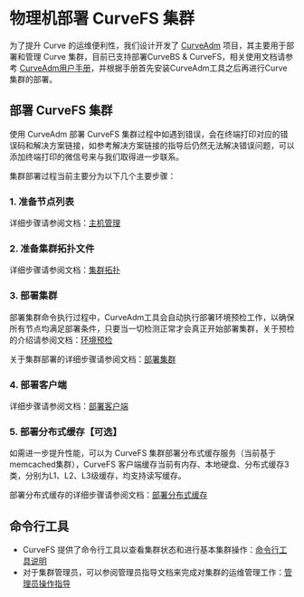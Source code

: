 #  物理机部署 CurveFS 集群
为了提升 Curve 的运维便利性，我们设计开发了 [CurveAdm](https://github.com/opencurve/curveadm) 项目，其主要用于部署和管理 Curve 集群，目前已支持部署CurveBS & CurveFS，相关使用文档请参考 [CurveAdm用户手册](https://github.com/opencurve/curveadm/wiki)，并根据手册首先安装CurveAdm工具之后再进行Curve集群的部署。

##  部署 CurveFS 集群
使用 CurveAdm 部署 CurveFS 集群过程中如遇到错误，会在终端打印对应的错误码和解决方案链接，如参考解决方案链接的指导后仍然无法解决错误问题，可以添加终端打印的微信号来与我们取得进一步联系。

集群部署过程当前主要分为以下几个主要步骤：

### 1. 准备节点列表

详细步骤请参阅文档：[主机管理](https://github.com/opencurve/curveadm/wiki/hosts)

### 2. 准备集群拓扑文件

详细步骤请参阅文档：[集群拓扑](https://github.com/opencurve/curveadm/wiki/topology#curvefs-%E9%9B%86%E7%BE%A4%E6%8B%93%E6%89%91)

### 3. 部署集群

部署集群命令执行过程中，CurveAdm工具会自动执行部署环境预检工作，以确保所有节点均满足部署条件，只要当一切检测正常才会真正开始部署集群，关于预检的介绍请参阅文档：[环境预检](https://github.com/opencurve/curveadm/wiki/precheck)

关于集群部署的详细步骤请参阅文档：[部署集群](https://github.com/opencurve/curveadm/wiki/curvefs-cluster-deployment)


### 4. 部署客户端

详细步骤请参阅文档：[部署客户端](https://github.com/opencurve/curveadm/wiki/curvefs-client-deployment)


### 5. 部署分布式缓存【可选】

如需进一步提升性能，可以为 CurveFS 集群部署分布式缓存服务（当前基于memcached集群），CurveFS 客户端缓存当前有内存、本地硬盘、分布式缓存3类，分别为L1、L2、L3级缓存，均支持读写缓存。

部署分布式缓存的详细步骤请参阅文档：[部署分布式缓存](https://docs.opencurve.io/CurveFS/deploy/distributed-cache)


## 命令行工具
- CurveFS 提供了命令行工具以查看集群状态和进行基本集群操作：[命令行工具说明](https://docs.opencurve.io/CurveFS/maintenance/command-line-tools)
- 对于集群管理员，可以参阅管理员指导文档来完成对集群的运维管理工作：[管理员操作指导](https://docs.opencurve.io/category/%E7%AE%A1%E7%90%86%E5%91%98%E6%93%8D%E4%BD%9C%E6%8C%87%E5%AF%BC-1)
